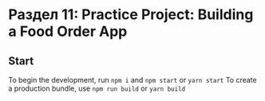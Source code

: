 # Раздел 11: Practice Project: Building a Food Order App

## Start

To begin the development, run `npm i` and `npm start` or `yarn start`
To create a production bundle, use `npm run build` or `yarn build`

